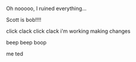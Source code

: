 

Oh nooooo, I ruined everything...

Scott is bob!!!!

click clack click clack i'm working making changes 

beep beep boop 

me ted 

